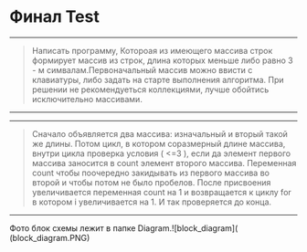 # Финал Test #
___
>Написать программу, Котороая из имеющего массива строк формирует массив из строк, длина которых меньше либо равно 3 - м симвалам.Первоначальный массив можно ввисти с клавиатуры, либо задать на старте выполнения алгоритма. При решении не рекомендуеться коллекциями, лучше обойтись исключительно массивами.
___
___
>Сначало объявляется два массива: изначальный и вторый такой же длины. Потом цикл, в котором соразмерный длине массива, внутри цикла проверка условия ( <=3 ), если да элемент первого массива заносится в count элемент второго массива. Переменная count чтобы поочередно закидывать из первого массива во второй и чтобы потом не было пробелов. После присвоения увеличивается переменная count на 1 и возвращается к циклу for в котором i увеличивается на 1. И так проверяется до конца.
___

Фото блок схемы лежит в папке Diagram.![block_diagram]( (block_diagram.PNG)

